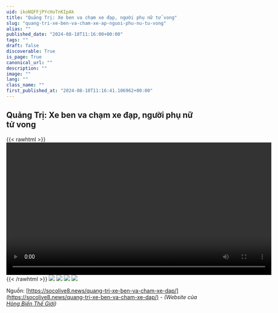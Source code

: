 ```yaml
---
uid: ikoNQFFjPYcHoTnKIpAk
title: "Quảng Trị: Xe ben va chạm xe đạp, người phụ nữ tử vong"
slug: "quang-tri-xe-ben-va-cham-xe-ap-nguoi-phu-nu-tu-vong"
alias: ""
published_date: "2024-08-18T11:16:00+00:00"
tags: ""
draft: false
discoverable: True
is_page: True
canonical_url: ""
description: ""
image: ""
lang: ""
class_name: ""
first_published_at: "2024-08-18T11:16:41.106962+00:00"
---
```


## Quảng Trị: Xe ben va chạm xe đạp, người phụ nữ tử vong
{{< rawhtml >}}
<video width="700" height="350" controls="">
<source src="https://pomf2.lain.la/f/8z3orv7i.mp4" type="video/mp4">
Your browser does not support HTML video.
</video>
{{< /rawhtml >}}
![](https://pomf2.lain.la/f/s61xn2ht.webp)
![](https://pomf2.lain.la/f/ulc6znrc.webp)
![](https://pomf2.lain.la/f/uljqyq16.webp)
![](https://pomf2.lain.la/f/v15qpm62.webp)

Nguồn: [https://socolive8.news/quang-tri-xe-ben-va-cham-xe-dap/](https://socolive8.news/quang-tri-xe-ben-va-cham-xe-dap/) - *(Website của [Hóng Biến Thế Giới](https://www.facebook.com/p/H%C3%B3ng-bi%E1%BA%BFn-th%E1%BA%BF-gi%E1%BB%9Bi-100093038864755/))*
